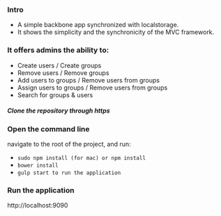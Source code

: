 ### Intro
* A simple backbone app synchronized with localstorage.  
* It shows the simplicity and the synchronicity of the MVC framework.

### It offers admins the ability to:
  * Create users / Create groups
  * Remove users / Remove groups
  * Add users to groups / Remove users from groups
  * Assign users to groups / Remove users from groups
  * Search for groups & users

##### Clone the repository through https 

### Open the command line
  navigate to the root of the project, and run:
  * ```sudo npm install (for mac) or npm install```
  * ```bower install```
  * ```gulp start to run the application```
  
### Run the application 
  http://localhost:9090